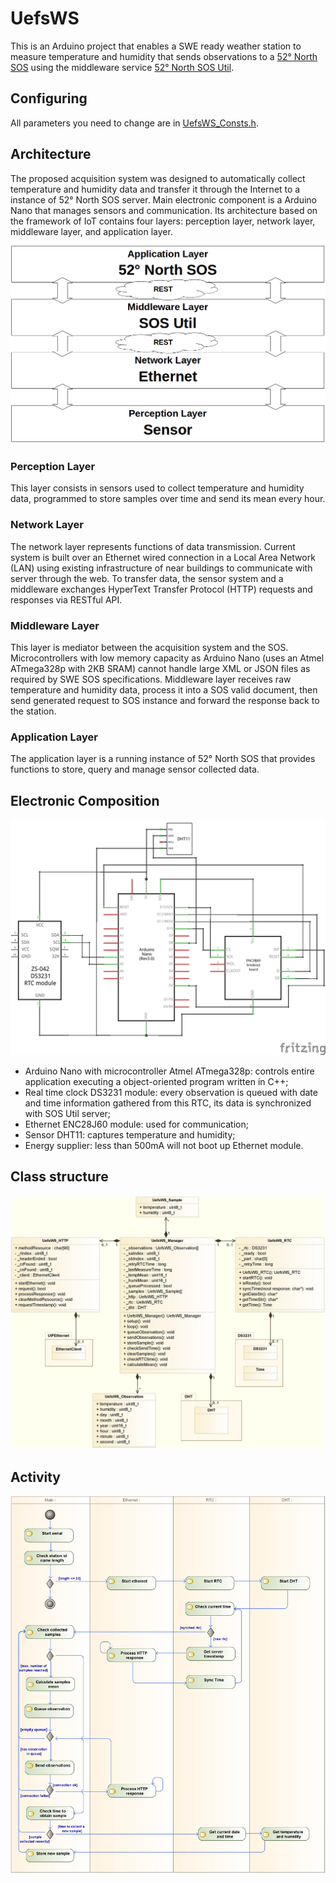 # UefsWS
This is an Arduino project that enables a SWE ready  weather station to measure temperature and humidity that sends observations to a [52° North SOS](https://github.com/52north/SOS) using the middleware service [52° North SOS Util](https://github.com/natanaelsimoes/52n-sos-util).

## Configuring

All parameters you need to change are in [UefsWS_Consts.h](UefsWS_Consts.h).

## Architecture

The proposed acquisition system was designed to automatically collect temperature and humidity data and transfer it through the Internet to a instance of 52° North SOS server. Main electronic component is a Arduino Nano that manages sensors and communication. Its architecture based on the framework of IoT contains four layers: perception layer, network layer, middleware layer, and application layer.

![Image of UefsWS Architecture](docs/UefsWS_Architecture.png)

### Perception Layer

This layer consists in sensors used to collect temperature and humidity data, programmed to store samples over time and send its mean every hour.

### Network Layer

The network layer represents functions of data transmission. Current system is built over an Ethernet wired connection in a Local Area Network (LAN) using existing infrastructure of near buildings to communicate with server through the web. To transfer data, the sensor system and a middleware exchanges HyperText Transfer Protocol (HTTP) requests and responses via RESTful API.

### Middleware Layer

This layer is mediator between the acquisition system and the SOS. Microcontrollers with low memory capacity as Arduino Nano (uses an Atmel ATmega328p with 2KB SRAM) cannot handle large XML or JSON files as required by SWE SOS specifications. Middleware layer receives raw temperature and humidity data, process it into a SOS valid document, then send generated request to SOS instance and forward the response back to the station.

### Application Layer

The application layer is a running instance of 52° North SOS that provides functions to store, query and manage sensor collected data.

## Electronic Composition

![Schematics of acquisition system](docs/UefsWS_Schematics.jpg)
* Arduino Nano with microcontroller Atmel ATmega328p: controls entire application executing a object-oriented program written in C++;
* Real time clock DS3231 module: every observation is queued with date and time information gathered from this RTC, its data is synchronized with SOS Util server;
* Ethernet ENC28J60 module: used for communication;
* Sensor DHT11: captures temperature and humidity; 
* Energy supplier: less than 500mA will not boot up Ethernet module.

## Class structure

![UML Class diagram](docs/UefsWS_Class_Diagram.jpg)

## Activity

![UML Activity diagram](docs/UefsWS_Activity_Diagram.jpg)
